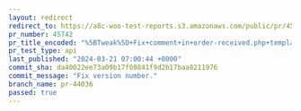 ```yaml
---
layout: redirect
redirect_to: https://a8c-woo-test-reports.s3.amazonaws.com/public/pr/45742/api/index.html
pr_number: 45742
pr_title_encoded: "%5BTweak%5D+Fix+comment+in+order-received.php+template+"
pr_test_type: api
last_published: "2024-03-21 07:00:44 +0000"
commit_sha: da40022ee73a09b17f08841f9d2b17baa8211976
commit_message: "Fix version number."
branch_name: pr-44036
passed: true
---
```

